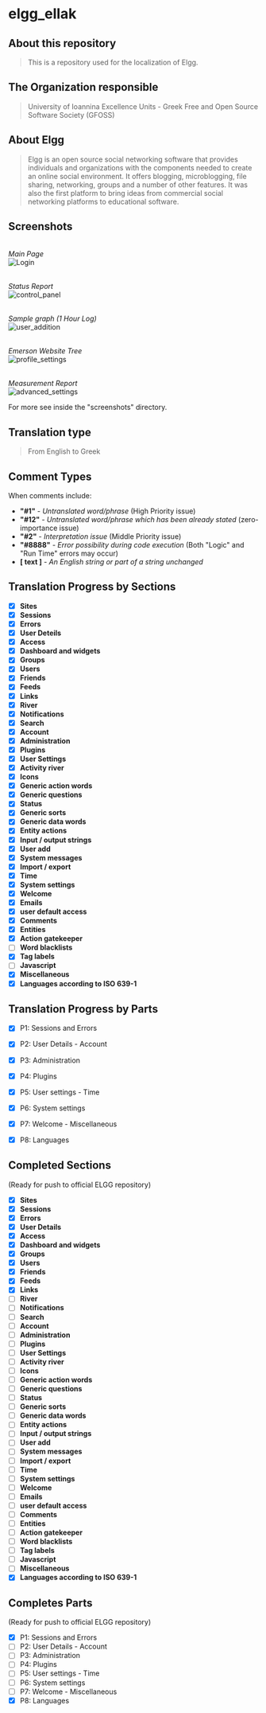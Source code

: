 elgg_ellak
======

About this repository
-----

>This is a repository used for the localization of Elgg.


The Organization responsible
-----

>University of Ioannina Excellence Units -
>Greek Free and Open Source Software Society (GFOSS)


About Elgg
-----
>Elgg is an open source social networking software that provides individuals
>and organizations with the components needed to create an online social environment.
>It offers blogging, microblogging, file sharing, networking, groups and a number of
>other features. It was also the first platform to bring ideas from commercial social
>networking platforms to educational software.

Screenshots
-----------

<br>_Main Page_<br>
![Login](./screenshots/login.png)

<br>_Status Report_<br>
![control_panel](./screenshots/control_panel.png)

<br>_Sample graph (1 Hour Log)_<br>
![user_addition](./screenshots/user_addition.png)

<br>_Emerson Website Tree_<br>
![profile_settings](./screenshots/profile_settings.png)

<br>_Measurement Report_<br>
![advanced_settings](./screenshots/advanced_settings.png)

For more see inside the "screenshots" directory.

Translation type
-----
>From English to Greek

Comment Types
-----
When comments include:
 * __"#1"__ - _Untranslated word/phrase_ (High Priority issue)
 * __"#12"__ - _Untranslated word/phrase which has been already stated_ (zero-importance issue)
 * __"#2"__ -  _Interpretation issue_ (Middle Priority issue)
 * __"#8888"__ - _Error possibility during code execution_ (Both "Logic" and "Run Time" errors may occur)
 * __[ text ]__ - _An English string or part of a string unchanged_

Translation Progress by Sections
-----
 - [x] __Sites__
 - [x] __Sessions__
 - [x] __Errors__
 - [x] __User Deteils__
 - [x] __Access__
 - [x] __Dashboard and widgets__
 - [x] __Groups__
 - [x] __Users__
 - [x] __Friends__
 - [x] __Feeds__
 - [x] __Links__
 - [x] __River__
 - [x] __Notifications__
 - [x] __Search__
 - [x] __Account__
 - [x] __Administration__
 - [x] __Plugins__
 - [x] __User Settings__
 - [x] __Activity river__
 - [x] __Icons__
 - [x] __Generic action words__
 - [x] __Generic questions__
 - [x] __Status__
 - [x] __Generic sorts__
 - [x] __Generic data words__
 - [x] __Entity actions__
 - [x] __Input / output strings__
 - [x] __User add__
 - [x] __System messages__
 - [x] __Import / export__
 - [x] __Time__
 - [x] __System settings__
 - [x] __Welcome__
 - [x] __Emails__
 - [x] __user default access__
 - [x] __Comments__
 - [x] __Entities__
 - [x] __Action gatekeeper__
 - [ ] __Word blacklists__
 - [x] __Tag labels__
 - [ ] __Javascript__
 - [x] __Miscellaneous__
 - [x] __Languages according to ISO 639-1__

Translation Progress by Parts
-----
 - [x] P1: Sessions and Errors
 - [x] P2: User Details - Account
 - [X] P3: Administration
 - [X] P4: Plugins
 - [x] P5: User settings - Time
 - [x] P6: System settings
 - [x] P7: Welcome - Miscellaneous
 - [x] P8: Languages


Completed Sections
-----
(Ready for push to official ELGG repository)
 - [x] __Sites__
 - [x] __Sessions__
 - [x] __Errors__
 - [x] __User Details__
 - [x] __Access__
 - [x] __Dashboard and widgets__
 - [x] __Groups__
 - [x] __Users__
 - [x] __Friends__
 - [x] __Feeds__
 - [x] __Links__
 - [ ] __River__
 - [ ] __Notifications__
 - [ ] __Search__
 - [ ] __Account__
 - [ ] __Administration__
 - [ ] __Plugins__
 - [ ] __User Settings__
 - [ ] __Activity river__
 - [ ] __Icons__
 - [ ] __Generic action words__
 - [ ] __Generic questions__
 - [ ] __Status__
 - [ ] __Generic sorts__
 - [ ] __Generic data words__
 - [ ] __Entity actions__
 - [ ] __Input / output strings__
 - [ ] __User add__
 - [ ] __System messages__
 - [ ] __Import / export__
 - [ ] __Time__
 - [ ] __System settings__
 - [ ] __Welcome__
 - [ ] __Emails__
 - [ ] __user default access__
 - [ ] __Comments__
 - [ ] __Entities__
 - [ ] __Action gatekeeper__
 - [ ] __Word blacklists__
 - [ ] __Tag labels__
 - [ ] __Javascript__
 - [ ] __Miscellaneous__
 - [x] __Languages according to ISO 639-1__

Completes Parts
-----
(Ready for push to official ELGG repository)
 - [x] P1: Sessions and Errors
 - [ ] P2: User Details - Account
 - [ ] P3: Administration
 - [ ] P4: Plugins
 - [ ] P5: User settings - Time
 - [ ] P6: System settings
 - [ ] P7: Welcome - Miscellaneous
 - [x] P8: Languages
